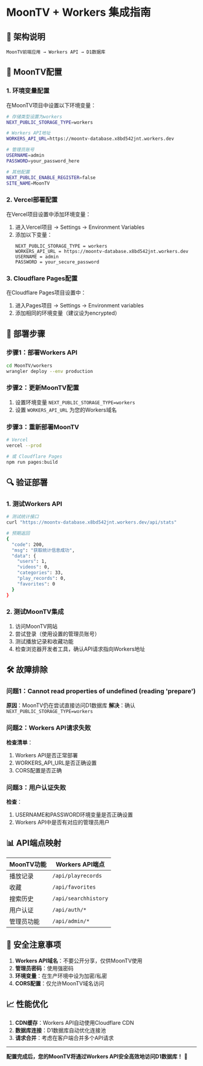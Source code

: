 # MoonTV + Workers 集成指南

## 🎯 架构说明

```
MoonTV前端应用 → Workers API → D1数据库
```

## 🔧 MoonTV配置

### 1. 环境变量配置

在MoonTV项目中设置以下环境变量：

```bash
# 存储类型设置为workers
NEXT_PUBLIC_STORAGE_TYPE=workers

# Workers API地址
WORKERS_API_URL=https://moontv-database.x8bd542jnt.workers.dev

# 管理员账号
USERNAME=admin
PASSWORD=your_password_here

# 其他配置
NEXT_PUBLIC_ENABLE_REGISTER=false
SITE_NAME=MoonTV
```

### 2. Vercel部署配置

在Vercel项目设置中添加环境变量：

1. 进入Vercel项目 → Settings → Environment Variables
2. 添加以下变量：
   ```
   NEXT_PUBLIC_STORAGE_TYPE = workers
   WORKERS_API_URL = https://moontv-database.x8bd542jnt.workers.dev
   USERNAME = admin
   PASSWORD = your_secure_password
   ```

### 3. Cloudflare Pages配置

在Cloudflare Pages项目设置中：

1. 进入Pages项目 → Settings → Environment variables
2. 添加相同的环境变量（建议设为encrypted）

## 🚀 部署步骤

### 步骤1：部署Workers API

```bash
cd MoonTV/workers
wrangler deploy --env production
```

### 步骤2：更新MoonTV配置

1. 设置环境变量 `NEXT_PUBLIC_STORAGE_TYPE=workers`
2. 设置 `WORKERS_API_URL` 为您的Workers域名

### 步骤3：重新部署MoonTV

```bash
# Vercel
vercel --prod

# 或 Cloudflare Pages
npm run pages:build
```

## 🔍 验证部署

### 1. 测试Workers API

```bash
# 测试统计接口
curl "https://moontv-database.x8bd542jnt.workers.dev/api/stats"

# 预期返回
{
  "code": 200,
  "msg": "获取统计信息成功",
  "data": {
    "users": 1,
    "videos": 0,
    "categories": 33,
    "play_records": 0,
    "favorites": 0
  }
}
```

### 2. 测试MoonTV集成

1. 访问MoonTV网站
2. 尝试登录（使用设置的管理员账号）
3. 测试播放记录和收藏功能
4. 检查浏览器开发者工具，确认API请求指向Workers地址

## 🛠️ 故障排除

### 问题1：Cannot read properties of undefined (reading 'prepare')

**原因**：MoonTV仍在尝试直接访问D1数据库
**解决**：确认 `NEXT_PUBLIC_STORAGE_TYPE=workers`

### 问题2：Workers API请求失败

**检查清单**：
1. Workers API是否正常部署
2. WORKERS_API_URL是否正确设置
3. CORS配置是否正确

### 问题3：用户认证失败

**检查**：
1. USERNAME和PASSWORD环境变量是否正确设置
2. Workers API中是否有对应的管理员用户

## 📊 API端点映射

| MoonTV功能 | Workers API端点 |
|-----------|----------------|
| 播放记录 | `/api/playrecords` |
| 收藏 | `/api/favorites` |
| 搜索历史 | `/api/searchhistory` |
| 用户认证 | `/api/auth/*` |
| 管理员功能 | `/api/admin/*` |

## 🔐 安全注意事项

1. **Workers API域名**：不要公开分享，仅供MoonTV使用
2. **管理员密码**：使用强密码
3. **环境变量**：在生产环境中设为加密/私密
4. **CORS配置**：仅允许MoonTV域名访问

## 📈 性能优化

1. **CDN缓存**：Workers API自动使用Cloudflare CDN
2. **数据库连接**：D1数据库自动优化连接池
3. **请求合并**：考虑在客户端合并多个API请求

---

**配置完成后，您的MoonTV将通过Workers API安全高效地访问D1数据库！** 🎉
